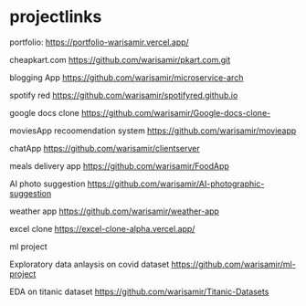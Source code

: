 # projectlinks
portfolio: 
https://portfolio-warisamir.vercel.app/

cheapkart.com
https://github.com/warisamir/pkart.com.git

blogging App
https://github.com/warisamir/microservice-arch

spotify red
https://github.com/warisamir/spotifyred.github.io

google docs clone
https://github.com/warisamir/Google-docs-clone-


moviesApp recoomendation system
https://github.com/warisamir/movieapp

chatApp
https://github.com/warisamir/clientserver

meals delivery app
https://github.com/warisamir/FoodApp

AI photo suggestion 
https://github.com/warisamir/AI-photographic-suggestion

weather app
https://github.com/warisamir/weather-app

excel clone
https://excel-clone-alpha.vercel.app/
 
 ml project
 
 Exploratory data anlaysis on covid dataset
 https://github.com/warisamir/ml-project
 
 EDA on titanic dataset
 https://github.com/warisamir/Titanic-Datasets
 

